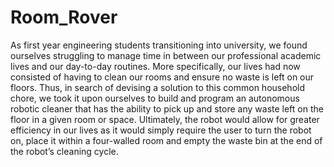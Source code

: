 # Room_Rover
As first year engineering students transitioning into university, we found ourselves struggling to manage time in between our professional academic lives and our day-to-day routines. More specifically, our lives had now consisted of having to clean our rooms and ensure no waste is left on our floors. Thus, in search of devising a solution to this common household chore, we took it upon ourselves to build and program an autonomous robotic cleaner that has the ability to pick up and store any waste left on the floor in a given room or space. Ultimately, the robot would allow for greater efficiency in our lives as it would simply require the user to turn the robot on, place it within a four-walled room and empty the waste bin at the end of the robot’s cleaning cycle.


